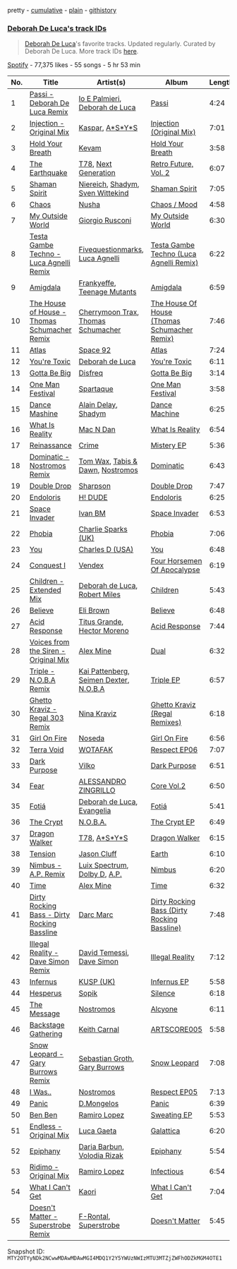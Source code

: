 pretty - [cumulative](/playlists/cumulative/37i9dQZF1DXdtTK5Bo0anL.md) - [plain](/playlists/plain/37i9dQZF1DXdtTK5Bo0anL) - [githistory](https://github.githistory.xyz/mackorone/spotify-playlist-archive/blob/main/playlists/plain/37i9dQZF1DXdtTK5Bo0anL)

### [Deborah De Luca's track IDs](https://open.spotify.com/playlist/37i9dQZF1DXdtTK5Bo0anL)

> <a href="spotify:artist:144HzhpLjcR9k37w5Ico9B">Deborah De Luca</a>'s favorite tracks\. Updated regularly\. Curated by Deborah De Luca\. More track IDs <a href="spotify:genre:track\_id">here</a>.

[Spotify](https://open.spotify.com/user/spotify) - 77,375 likes - 55 songs - 5 hr 53 min

| No. | Title | Artist(s) | Album | Length |
|---|---|---|---|---|
| 1 | [Passi \- Deborah De Luca Remix](https://open.spotify.com/track/2o7T9vBvuIupvPWRNNXsbx) | [Io E Palmieri](https://open.spotify.com/artist/0TCP7lmekWg7vkmKbYAWrK), [Deborah de Luca](https://open.spotify.com/artist/144HzhpLjcR9k37w5Ico9B) | [Passi](https://open.spotify.com/album/0NVmpIGsTmZrc8tzCQ90YF) | 4:24 |
| 2 | [Injection \- Original Mix](https://open.spotify.com/track/52nFiIeYWwY5IJRStcbbfj) | [Kaspar](https://open.spotify.com/artist/679xKCdF1dBRH0gGgZfcCC), [A\*S\*Y\*S](https://open.spotify.com/artist/4xfA60YoR4UbBxuOn9WXJq) | [Injection \(Original Mix\)](https://open.spotify.com/album/7tq0Eni5FK1nm27dqXGWyr) | 7:01 |
| 3 | [Hold Your Breath](https://open.spotify.com/track/45VM9CqBbTKedFwmdBvWyJ) | [Kevam](https://open.spotify.com/artist/5EDSel2phfxRoHJlrNDObG) | [Hold Your Breath](https://open.spotify.com/album/4li1vAeH0ri2c1VqsfVWZd) | 3:58 |
| 4 | [The Earthquake](https://open.spotify.com/track/3ciDWZzgNmtoDwrH3PkQ9f) | [T78](https://open.spotify.com/artist/5FgLkieOqGXPn01dnbJp9Z), [Next Generation](https://open.spotify.com/artist/5NJx1sueW2WhHBvyLmJ9j6) | [Retro Future, Vol\. 2](https://open.spotify.com/album/7khRIw5S8xtVXUf9EKBTvs) | 6:07 |
| 5 | [Shaman Spirit](https://open.spotify.com/track/38rn7XSegUlkT3mcb8BA0u) | [Niereich](https://open.spotify.com/artist/1qwho0JFtd5Pn2ixKKE389), [Shadym](https://open.spotify.com/artist/2FAcowReyHGYZZ0MIkjjOA), [Sven Wittekind](https://open.spotify.com/artist/1Xoao0EbCROD5MzC3iyyAD) | [Shaman Spirit](https://open.spotify.com/album/2qgWv8NcrJ6Qk6KJt3C5H9) | 7:05 |
| 6 | [Chaos](https://open.spotify.com/track/06KRptHG324nOGJCwp7seF) | [Nusha](https://open.spotify.com/artist/5jsGnMw1mnU4FfhhcXUR6Q) | [Chaos / Mood](https://open.spotify.com/album/0SsgDneHjZkThLV5JEYI6D) | 4:58 |
| 7 | [My Outside World](https://open.spotify.com/track/48ahWP9D1xyPsmZY0mz2n7) | [Giorgio Rusconi](https://open.spotify.com/artist/5CLei8cnoP3zSMj2xRS8Wl) | [My Outside World](https://open.spotify.com/album/57ttRZWsAQs0NWHBUAUOES) | 6:30 |
| 8 | [Testa Gambe Techno \- Luca Agnelli Remix](https://open.spotify.com/track/0Q7l8tbrJZ2Y9wIhR7DfHh) | [Fivequestionmarks](https://open.spotify.com/artist/2LuGWCQe0znzHPriNsi2bg), [Luca Agnelli](https://open.spotify.com/artist/4gF60Mys5KoWdQrf0bhRWq) | [Testa Gambe Techno \(Luca Agnelli Remix\)](https://open.spotify.com/album/34Oyghd8RkHIou4u36A9d0) | 6:22 |
| 9 | [Amigdala](https://open.spotify.com/track/2SSYP3kgfd3WQU2F5CuF3G) | [Frankyeffe](https://open.spotify.com/artist/1YeRLPqVEJIpa6jstdiD0O), [Teenage Mutants](https://open.spotify.com/artist/3IFgjVPT8yeB4UnJCWOpZA) | [Amigdala](https://open.spotify.com/album/1pT0i5maf1yNOLrDhfUfR9) | 6:59 |
| 10 | [The House of House \- Thomas Schumacher Remix](https://open.spotify.com/track/2CVSOypjAwshemh3be7TzY) | [Cherrymoon Trax](https://open.spotify.com/artist/61LAVgfVbkRLgNHEDveOyh), [Thomas Schumacher](https://open.spotify.com/artist/7KkV7dFoGEXr4M3fpb1FgD) | [The House Of House \(Thomas Schumacher Remix\)](https://open.spotify.com/album/6SGr7Mkb4shXC7h4RpyUvp) | 7:46 |
| 11 | [Atlas](https://open.spotify.com/track/2To1kKqcmGDu8clp3NuoQS) | [Space 92](https://open.spotify.com/artist/6TVdVlY6irsNPkMHT2HkfD) | [Atlas](https://open.spotify.com/album/2boSUQqYDxJ5zNJuLxdkhy) | 7:24 |
| 12 | [You're Toxic](https://open.spotify.com/track/5Ig2RPAPLrkAkFpyr8uAPj) | [Deborah de Luca](https://open.spotify.com/artist/144HzhpLjcR9k37w5Ico9B) | [You're Toxic](https://open.spotify.com/album/5xMufmAVskrZV4Llusco8r) | 6:11 |
| 13 | [Gotta Be Big](https://open.spotify.com/track/7cpYKw9EqeKiro8Wy4pBbV) | [Disfreq](https://open.spotify.com/artist/2r6S8dhE6TLxyYJndSd345) | [Gotta Be Big](https://open.spotify.com/album/6gxe86HXlBpnKb9CDirJBa) | 3:14 |
| 14 | [One Man Festival](https://open.spotify.com/track/6Wbm5TYek7SOQHxLAXnXks) | [Spartaque](https://open.spotify.com/artist/2OpUrUeIF1sqWHwSbMPNkB) | [One Man Festival](https://open.spotify.com/album/4D2HtwTrkP6wm48NLD47ka) | 3:58 |
| 15 | [Dance Mashine](https://open.spotify.com/track/1wQ394XLJAicSO2LJZQ3hD) | [Alain Delay](https://open.spotify.com/artist/2ikcS80kf0mQQ4VKRyH7aQ), [Shadym](https://open.spotify.com/artist/2FAcowReyHGYZZ0MIkjjOA) | [Dance Machine](https://open.spotify.com/album/6DG96gkKEPmc2tAuloaTmh) | 6:25 |
| 16 | [What Is Reality](https://open.spotify.com/track/6TIi8HpAB2kukQRVU53TJA) | [Mac N Dan](https://open.spotify.com/artist/5eHdxX1kJ07XQaZLFs8qHN) | [What Is Reality](https://open.spotify.com/album/6qQUu1vfhpAOwAy4dSobLS) | 6:54 |
| 17 | [Reinassance](https://open.spotify.com/track/44qJiqEWwO3t7zG7JrvfvT) | [Crime](https://open.spotify.com/artist/0HdLOHFK7sxiPJCFxhgtUE) | [Mistery EP](https://open.spotify.com/album/4IwhCLjk9U9fwIZmhB8E8w) | 5:36 |
| 18 | [Dominatic \- Nostromos Remix](https://open.spotify.com/track/0ZXm0Dfn6AAtycAZB9wIt1) | [Tom Wax](https://open.spotify.com/artist/1b0WGyps7QC5KqSSq57wXX), [Tabis & Dawn](https://open.spotify.com/artist/0vgSej2cAXX0YWWEtKXGmk), [Nostromos](https://open.spotify.com/artist/2ZqTIynjsje8Dux78PrTNC) | [Dominatic](https://open.spotify.com/album/3ULYpuHboP19yjfKL5FiJW) | 6:43 |
| 19 | [Double Drop](https://open.spotify.com/track/7rw05kd7N0QFvaFsCKciHg) | [Sharpson](https://open.spotify.com/artist/7I6YO6H42IV9BOqqqwvlpM) | [Double Drop](https://open.spotify.com/album/7MFYOlyenksr5vKGmfhlFR) | 7:47 |
| 20 | [Endoloris](https://open.spotify.com/track/42VtZr6X9bp0EXEqPC7iXd) | [H! DUDE](https://open.spotify.com/artist/7GxWB7GAZcYoGWOGgEpDxi) | [Endoloris](https://open.spotify.com/album/6tdHuJRmlLnJd7cRI2iz8U) | 6:25 |
| 21 | [Space Invader](https://open.spotify.com/track/4UTNUbxzHvlCKzKDHozM18) | [Ivan BM](https://open.spotify.com/artist/09oqePqZB0Q7dgGHS2zNhj) | [Space Invader](https://open.spotify.com/album/43zM7amnVBwsP7vYLWtGZ2) | 6:53 |
| 22 | [Phobia](https://open.spotify.com/track/7eM90uoqf1KVaSIGC4rSla) | [Charlie Sparks \(UK\)](https://open.spotify.com/artist/1lsjQdGrRe2D1nmvCVB7JZ) | [Phobia](https://open.spotify.com/album/6Wx7ncY0yg7Qdh7aYNv2nR) | 7:06 |
| 23 | [You](https://open.spotify.com/track/5lvLiD5JeZuYdY1qIdrv5P) | [Charles D \(USA\)](https://open.spotify.com/artist/4JM9MtRRutmQVooyHnFTD1) | [You](https://open.spotify.com/album/1iBmmpiZ69uD1841dh6bMx) | 6:48 |
| 24 | [Conquest I](https://open.spotify.com/track/3nINLFNxgP3ZoMgxwlGwal) | [Vendex](https://open.spotify.com/artist/2kqP3BXfLgo74OpfoC9cf7) | [Four Horsemen Of Apocalypse](https://open.spotify.com/album/14igFaG5lsaDYtGzsxib9l) | 6:19 |
| 25 | [Children \- Extended Mix](https://open.spotify.com/track/6n0QH2FVS1hTvfho6xYpuP) | [Deborah de Luca](https://open.spotify.com/artist/144HzhpLjcR9k37w5Ico9B), [Robert Miles](https://open.spotify.com/artist/2YVF0Ou5zIc4mpgtLIlGN0) | [Children](https://open.spotify.com/album/4pAD0l5icphM5TC1A4q8Yn) | 5:43 |
| 26 | [Believe](https://open.spotify.com/track/40up5wCfwQXTDXyE18hJbJ) | [Eli Brown](https://open.spotify.com/artist/5lVNSw2GPci8kebrAQpZqU) | [Believe](https://open.spotify.com/album/3vUbTHFU39OGMaJ3VGD98N) | 6:48 |
| 27 | [Acid Response](https://open.spotify.com/track/2pJdkRL6Q9TRni6YaYz0kg) | [Titus Grande](https://open.spotify.com/artist/1PNz09HZskTbthPb7gX5NK), [Hector Moreno](https://open.spotify.com/artist/2uNA8ThXaOGLz052EFBFFu) | [Acid Response](https://open.spotify.com/album/3T9Y2sBi23BBBcOP8RgUqj) | 7:44 |
| 28 | [Voices from the Siren \- Original Mix](https://open.spotify.com/track/0EV0ax5eT0xn0Lit589CC2) | [Alex Mine](https://open.spotify.com/artist/2YHY56NgYbqvsB9JkYCRgg) | [Dual](https://open.spotify.com/album/6xbDw5emrG9Qa6iKaxT1xY) | 6:32 |
| 29 | [Triple \- N.O.B.A Remix](https://open.spotify.com/track/195OIlSiK6qz3WYXPpzq47) | [Kai Pattenberg](https://open.spotify.com/artist/1qvWMKPHaTsdvqPplQw5FE), [Seimen Dexter](https://open.spotify.com/artist/6gORyXUlzzV0ILh1tP2ik9), [N.O.B.A](https://open.spotify.com/artist/5MIr8QoqIu4PfJayaNTjb8) | [Triple EP](https://open.spotify.com/album/5VdNGmBdnUyOlE7T4vjVyj) | 6:57 |
| 30 | [Ghetto Kraviz \- Regal 303 Remix](https://open.spotify.com/track/09wQ63NTf2X7ZDqwVA2wew) | [Nina Kraviz](https://open.spotify.com/artist/1oZmFNkGAT93yD1xX4vTRE) | [Ghetto Kraviz \(Regal Remixes\)](https://open.spotify.com/album/7hJD2fFJMKkUHwk2FeMIFy) | 6:18 |
| 31 | [Girl On Fire](https://open.spotify.com/track/0miZWwGhLgPZQ1DpSqcfqf) | [Noseda](https://open.spotify.com/artist/5U0m1KllwbxaS29ye9S4GT) | [Girl On Fire](https://open.spotify.com/album/07JSW8mEIELuhzhP1rrK3D) | 6:56 |
| 32 | [Terra Void](https://open.spotify.com/track/5uiUoZFnlnMKGofYIAX4BP) | [WOTAFAK](https://open.spotify.com/artist/1ySM0bCBaKb5CNzcYA9nt5) | [Respect EP06](https://open.spotify.com/album/6VRyossDYxl7SHTuPRucAf) | 7:07 |
| 33 | [Dark Purpose](https://open.spotify.com/track/4ZJTVIifqN0C32GvqUX0di) | [Vilko](https://open.spotify.com/artist/3MjXwBKyGc9JfarPpr6z3R) | [Dark Purpose](https://open.spotify.com/album/7IH38ou7BeIO5r9nrMTFAW) | 6:51 |
| 34 | [Fear](https://open.spotify.com/track/1S71O8o7l95AeBvaPf7Oyq) | [ALESSANDRO ZINGRILLO](https://open.spotify.com/artist/4iqbznERfYCNzrfaaCYTuV) | [Core Vol.2](https://open.spotify.com/album/4U6Du7h0fx75GHuI5Pp4q2) | 6:50 |
| 35 | [Fotiá](https://open.spotify.com/track/308fWDsLJyjKcxwNa1kpJm) | [Deborah de Luca](https://open.spotify.com/artist/144HzhpLjcR9k37w5Ico9B), [Evangelia](https://open.spotify.com/artist/3J7SI1JrZt43ZBlH24IqCK) | [Fotiá](https://open.spotify.com/album/60TuIAtdUIm9xHPbUcrxAq) | 5:41 |
| 36 | [The Crypt](https://open.spotify.com/track/4rG2qY9PSZjXGcxQr83FsD) | [N.O.B.A.](https://open.spotify.com/artist/32pWRkoeKvi6b5kfinvh8V) | [The Crypt EP](https://open.spotify.com/album/5qmwgd8Tc7n63XTN73aoMy) | 6:49 |
| 37 | [Dragon Walker](https://open.spotify.com/track/3Lfhmy92Xzb034LuFPN6Vb) | [T78](https://open.spotify.com/artist/5FgLkieOqGXPn01dnbJp9Z), [A\*S\*Y\*S](https://open.spotify.com/artist/4xfA60YoR4UbBxuOn9WXJq) | [Dragon Walker](https://open.spotify.com/album/0l6YLOffGDYsuKQ2YJhW9m) | 6:15 |
| 38 | [Tension](https://open.spotify.com/track/4lcQi1YPFQErVeeRAkncNg) | [Jason Cluff](https://open.spotify.com/artist/0iMPKPxLPyTSCdKucTRaDK) | [Earth](https://open.spotify.com/album/39bax40HHcCKiTR6F2x5ZJ) | 6:10 |
| 39 | [Nimbus \- A.P\. Remix](https://open.spotify.com/track/2b5s7Vh0hlSMxEEJx42SEG) | [Luix Spectrum](https://open.spotify.com/artist/16HVJhieSozP2niHN096b1), [Dolby D](https://open.spotify.com/artist/5jzdaXegDShKGMf5DqyZoG), [A.P.](https://open.spotify.com/artist/2CDW0Jl4tv5lKunTPozN3k) | [Nimbus](https://open.spotify.com/album/1s5r4sqHtxBQ2b2e0UIp4q) | 6:20 |
| 40 | [Time](https://open.spotify.com/track/53mD7FagCvKItHTab2njpL) | [Alex Mine](https://open.spotify.com/artist/2YHY56NgYbqvsB9JkYCRgg) | [Time](https://open.spotify.com/album/55k5pUzNQ1vqMVR8DA2RC7) | 6:32 |
| 41 | [Dirty Rocking Bass \- Dirty Rocking Bassline](https://open.spotify.com/track/2uRQ2FSIVDxur5UdgaiHqC) | [Darc Marc](https://open.spotify.com/artist/0HSqMvvs8x0zcAZ52KsnXj) | [Dirty Rocking Bass \(Dirty Rocking Bassline\)](https://open.spotify.com/album/6OzSApsQYqMPz2HsxIANEf) | 7:48 |
| 42 | [Illegal Reality \- Dave Simon Remix](https://open.spotify.com/track/0sLnHSi5x6UTix4gtqbnpK) | [David Temessi](https://open.spotify.com/artist/0SH8Lcl8vQXfyIDVRGSRwP), [Dave Simon](https://open.spotify.com/artist/3A5edxN1fbde5jA7ixFPX5) | [Illegal Reality](https://open.spotify.com/album/06lcRSfLKk1nt7dY5l2hmL) | 7:12 |
| 43 | [Infernus](https://open.spotify.com/track/7d1pqGWcc4ryF7sdjBSfIl) | [KUSP \(UK\)](https://open.spotify.com/artist/5sjjcq9N1GGXM0TuxYNy83) | [Infernus EP](https://open.spotify.com/album/5yqLTVl7e44hh1NXPMPKQc) | 5:58 |
| 44 | [Hesperus](https://open.spotify.com/track/3jYb3HH8GJqzhyto99jvJC) | [Sopik](https://open.spotify.com/artist/0uiVxrM68v5NoVFPQshjtm) | [Silence](https://open.spotify.com/album/0nMSZVMASrZKS6xpIftJFw) | 6:18 |
| 45 | [The Message](https://open.spotify.com/track/6r06t0UfYpXGmKmpsx6kEG) | [Nostromos](https://open.spotify.com/artist/2ZqTIynjsje8Dux78PrTNC) | [Alcyone](https://open.spotify.com/album/6JTDgjrBHQ4UXERzPMCC0P) | 6:11 |
| 46 | [Backstage Gathering](https://open.spotify.com/track/7BVvGJKgFhFbi5U7fjlcmw) | [Keith Carnal](https://open.spotify.com/artist/4HNCzIxBPQkpeNjnqW7NRD) | [ARTSCORE005](https://open.spotify.com/album/0S8xEmDyYaJji6smqARibk) | 5:58 |
| 47 | [Snow Leopard \- Gary Burrows Remix](https://open.spotify.com/track/4iXHIVG5ldUug1Cz9smd0B) | [Sebastian Groth](https://open.spotify.com/artist/0xlK07mheExxQrQZ1aNHcJ), [Gary Burrows](https://open.spotify.com/artist/7g4gebdPslleCHko2QBpW3) | [Snow Leopard](https://open.spotify.com/album/0snO2EAYHt70ErRGOoh5wO) | 7:08 |
| 48 | [I Was..](https://open.spotify.com/track/23mNAZg0lPDY2BUXjwQeB0) | [Nostromos](https://open.spotify.com/artist/2ZqTIynjsje8Dux78PrTNC) | [Respect EP05](https://open.spotify.com/album/6sxwSlgRHw9UNYu0s7ys4F) | 7:13 |
| 49 | [Panic](https://open.spotify.com/track/04LpIWG3EomsL2ogHSya5A) | [D.Mongelos](https://open.spotify.com/artist/6w7LU9tgfzLSuVHEgG5nvy) | [Panic](https://open.spotify.com/album/40dmgEw8LCZjySlUweYiOE) | 6:39 |
| 50 | [Ben Ben](https://open.spotify.com/track/694amajL6sU0lhKwPBeqAt) | [Ramiro Lopez](https://open.spotify.com/artist/3jYkj7h3rgKs5irWBPxjrr) | [Sweating EP](https://open.spotify.com/album/6qM2VNxiy4i3fFqm9MuCCc) | 5:53 |
| 51 | [Endless \- Original Mix](https://open.spotify.com/track/7fvVyrd6FapcmUGOMwQvRR) | [Luca Gaeta](https://open.spotify.com/artist/5NIiLHMZs0Etu1Cm4UtOoE) | [Galattica](https://open.spotify.com/album/0xmSvogtxUCqvOXHeVqrf2) | 6:20 |
| 52 | [Epiphany](https://open.spotify.com/track/3BlrsR0e54ZvK5LQ9hEefr) | [Daria Barbun](https://open.spotify.com/artist/7ycTRfdH6yIxSgtkv3uD4W), [Volodia Rizak](https://open.spotify.com/artist/5LgbNZHp2DHBhL9AYPGTdt) | [Epiphany](https://open.spotify.com/album/6VmnxLBFpeWwcAWcJVoSK9) | 5:54 |
| 53 | [Ridimo \- Original Mix](https://open.spotify.com/track/1R3OwF7JSx6zWuocRxbbmT) | [Ramiro Lopez](https://open.spotify.com/artist/3jYkj7h3rgKs5irWBPxjrr) | [Infectious](https://open.spotify.com/album/5oAlOC2rYdeNxt0uE5PR8F) | 6:54 |
| 54 | [What I Can't Get](https://open.spotify.com/track/7qZn6L03Br1pwag6Jj4NMV) | [Kaori](https://open.spotify.com/artist/5ALdinS18piQUMxF2M3d63) | [What I Can't Get](https://open.spotify.com/album/17bM89QgFVBme1HjISYUtr) | 7:04 |
| 55 | [Doesn't Matter \- Superstrobe Remix](https://open.spotify.com/track/21wa2RNbfqJxy6zNzvGIAE) | [F\-Rontal](https://open.spotify.com/artist/7xcEuNcEPzlYUuAKyqfJMS), [Superstrobe](https://open.spotify.com/artist/7rbWK7Usi7mOfrigaWHD6d) | [Doesn't Matter](https://open.spotify.com/album/0JFGHdiqichONYBqSkbrAv) | 5:45 |

Snapshot ID: `MTY2OTYyNDk2NCwwMDAwMDAwMGI4MDQ1Y2Y5YWUzNWIzMTU3MTZjZWFhODZkMGM4OTE1`
